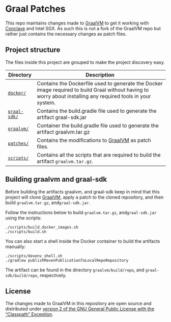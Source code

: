 # Graal Patches
This repo maintains changes made to [GraalVM](https://github.com/oracle/graal) to get it working with 
[Conclave](https://github.com/R3Conclave/conclave-sdk) and Intel SGX. As such this is not a fork of the GraalVM repo 
but rather just contains the necessary changes as patch files.

## Project structure
The files inside this project are grouped to make the project discovery easy.

| Directory                              | Description                                                                                                                                                   |
|----------------------------------------|---------------------------------------------------------------------------------------------------------------------------------------------------------------|
| [`docker/`](docker)                    | Contains the Dockerfile used to generate the Docker image required to build Graal without having to worry about installing any required tools in your system. |
| [`graal-sdk/`](graal-sdk)              | Contains the build.gradle file used to generate the artifact graal-sdk.jar |
| [`graalvm/`](graalvm)                  | Container the build.gradle file used to generate the artifact graalvm.tar.gz |
| [`patches/`](patches)                  | Contains the modifications to [GraalVM](https://github.com/oracle/graal) as patch files.                                                                      |
| [`scripts/`](scripts)                  | Contains all the scripts that are required to build the artifact `graalvm.tar.gz`.                                                                            |

## Building graalvm and graal-sdk
Before building the artifacts graalvm, and graal-sdk  keep in mind that this project will clone [GraalVM](https://github.com/oracle/graal), 
apply a patch to the cloned repository, and then build `graalvm.tar.gz`, and`graal-sdk.jar`.

Follow the instructions below to build `graalvm.tar.gz`, and`graal-sdk.jar` using the scripts:
```
./scripts/build_docker_images.sh
./scripts/build.sh
```

You can also start a shell inside the Docker container to build the artifacts manually:
```
./scripts/devenv_shell.sh
./gradlew publishMavenPublicationToLocalRepoRepository
```

The artifact can be found in the directory `graalvm/build/repo`, and `graal-sdk/build/repo`, respectively.

## License
The changes made to GraalVM in this repository are open source and distributed under [version 2 of the GNU General 
Public License with the “Classpath” Exception](LICENSE).
